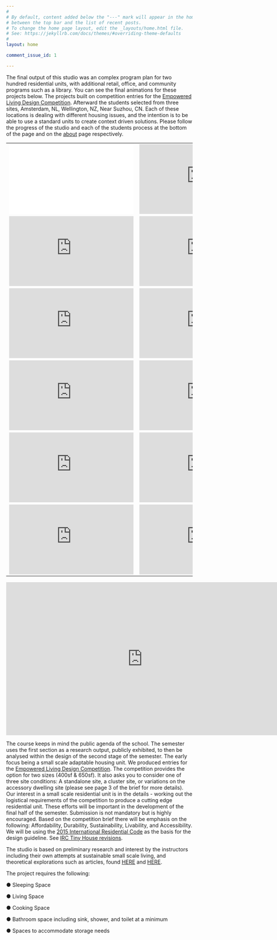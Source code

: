 ```yaml
---
#
# By default, content added below the "---" mark will appear in the home page
# between the top bar and the list of recent posts.
# To change the home page layout, edit the _layouts/home.html file.
# See: https://jekyllrb.com/docs/themes/#overriding-theme-defaults
#
layout: home

comment_issue_id: 1

---
```


The final output of this studio was an complex program plan for two hundred residential units, with additional retail, office, and community programs such as a library. You can see the final animations for these projects below. The projects built on competition entries for the [Empowered Living Design Competition](https://www.slc.gov/can/empowered-living). Afterward the students selected from three sites, Amsterdam, NL, Wellington, NZ, Near Suzhou, CN. Each of these locations is dealing with different housing issues, and the intention is to be able to use a standard units to create context driven solutions. Please follow the progress of the studio and each of the students process at the bottom of the page and on the [about](https://keanmgc.github.io/2021fall3yr-studio/about.md/) page respectively.

<table style="width:100%; border-collapse: collapse; border: none;">
  <tr style="border: none;">
    <td style="border: none;"><iframe width="336" height="189" src="//player.bilibili.com/player.html?aid=379641429&bvid=BV1FZ4y197Lr&cid=455978265&page=1" scrolling="no" border="0" frameborder="no" framespacing="0" allowfullscreen="true"> </iframe></td>
    <td style="border: none;"><iframe width="336" height="189" src="https://www.youtube.com/embed/EobpgvE9aEU" title="YouTube video player" frameborder="0" allow="accelerometer; autoplay; clipboard-write; encrypted-media; gyroscope; picture-in-picture" allowfullscreen></iframe></td>
  </tr>
  <tr style="border: none;">
    <td style="border: none;"><iframe width="336" height="189" src="https://www.youtube.com/embed/sTHrN0P9ddU" title="YouTube video player" frameborder="0" allow="accelerometer; autoplay; clipboard-write; encrypted-media; gyroscope; picture-in-picture" allowfullscreen></iframe></td>
    <td style="border: none;"><iframe width="336" height="189" src="https://www.youtube.com/embed/rNctWEErSFg" title="YouTube video player" frameborder="0" allow="accelerometer; autoplay; clipboard-write; encrypted-media; gyroscope; picture-in-picture" allowfullscreen></iframe></td>
  </tr>
    <tr style="border: none;">
    <td style="border: none;"><iframe width="336" height="189" src="https://www.youtube.com/embed/3uh5hzhQdP8" title="YouTube video player" frameborder="0" allow="accelerometer; autoplay; clipboard-write; encrypted-media; gyroscope; picture-in-picture" allowfullscreen></iframe></td>
    <td style="border: none;"><iframe width="336" height="189"  src="https://www.youtube.com/embed/fU_4zydIMtw" title="YouTube video player" frameborder="0" allow="accelerometer; autoplay; clipboard-write; encrypted-media; gyroscope; picture-in-picture" allowfullscreen></iframe></td>
  </tr>
   <tr style="border: none;">
    <td style="border: none;"><iframe width="336" height="189" src="https://www.youtube.com/embed/YPM7JRtIgoA" title="YouTube video player" frameborder="0" allow="accelerometer; autoplay; clipboard-write; encrypted-media; gyroscope; picture-in-picture" allowfullscreen></iframe></td>
     <td style="border: none;"><iframe width="336" height="189" src="https://www.youtube.com/embed/oTt1CNN-vjw" title="YouTube video player" frameborder="0" allow="accelerometer; autoplay; clipboard-write; encrypted-media; gyroscope; picture-in-picture" allowfullscreen></iframe></td>
   </tr>
  <tr style="border: none;">
    <td style="border: none;"><iframe width="336" height="189" src="https://www.youtube.com/embed/jogpEO3951s" title="YouTube video player" frameborder="0" allow="accelerometer; autoplay; clipboard-write; encrypted-media; gyroscope; picture-in-picture" allowfullscreen></iframe></td>
    <td style="border: none;"><iframe width="336" height="189" src="https://www.youtube.com/embed/rNctWEErSFg" title="YouTube video player" frameborder="0" allow="accelerometer; autoplay; clipboard-write; encrypted-media; gyroscope; picture-in-picture" allowfullscreen></iframe></td>
   </tr>
  <tr style="border: none;">
    <td style="border: none;"><iframe width="336" height="189" src="https://www.youtube.com/embed/qqAOqxUp6AM" title="YouTube video player" frameborder="0" allow="accelerometer; autoplay; clipboard-write; encrypted-media; gyroscope; picture-in-picture" allowfullscreen></iframe></td>
    <td style="border: none;"><iframe width="336" height="189"  src="https://www.youtube.com/embed/BllM34FkrL4" title="YouTube video player" frameborder="0" allow="accelerometer; autoplay; clipboard-write; encrypted-media; gyroscope; picture-in-picture" allowfullscreen></iframe></td>
     </tr>
  </table>

<iframe width="736" height="414" src="https://www.youtube.com/embed/QIHisIykzC8" title="YouTube video player" frameborder="0" allow="accelerometer; autoplay; clipboard-write; encrypted-media; gyroscope; picture-in-picture" allowfullscreen></iframe>

The course keeps in mind the public agenda of the school. The semester uses the first section as a research output, publicly exhibited, to then be analysed within the design of the second stage of the semester. The early focus being a small scale adaptable housing unit. We produced entries for the [Empowered Living Design Competition](https://www.slc.gov/can/empowered-living). The competition provides the option for two sizes (400sf & 650sf). It also asks you to consider one of three site conditions: A standalone site, a cluster site, or variations on the accessory dwelling site (please see page 3 of the brief for more details). Our interest in a small scale residential unit is in the details - working out the logistical requirements of the competition to produce a cutting edge residential unit. These efforts will be important in the development of the final half of the semester. Submission is not mandatory but is highly encouraged. Based on the competition brief there will be emphasis on the following: Affordability, Durability, Sustainability, Livability, and Accessibility. We will be using the [2015 International Residential Code](https://up.codes/viewer/utah/irc-2015) as the basis for the design guideline. See [IRC Tiny House revisions](https://up.codes/viewer/utah/irc-2015/chapter/new_Q/tiny-houses#new_Q).

The studio is based on preliminary research and interest by the instructors including their own attempts at sustainable small scale living, and theoretical explorations such as articles, found [HERE](https://favelissues.com/2020/10/16/guerilla-suburbanism-in-the-age-of-covid-19/) and [HERE](/assets/GuerillaSuburban.pdf).

The project requires the following:

● Sleeping Space

● Living Space

● Cooking Space

● Bathroom space including sink, shower, and toilet at a minimum

● Spaces to accommodate storage needs




[comment]: <> (please refer to _includes/projects_.html and _incluedes/about_.html to add your project and personal photo)
